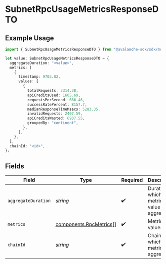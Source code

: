 # SubnetRpcUsageMetricsResponseDTO

## Example Usage

```typescript
import { SubnetRpcUsageMetricsResponseDTO } from "@avalanche-sdk/sdk/models/components";

let value: SubnetRpcUsageMetricsResponseDTO = {
  aggregateDuration: "<value>",
  metrics: [
    {
      timestamp: 9703.82,
      values: [
        {
          totalRequests: 3314.38,
          apiCreditsUsed: 1605.69,
          requestsPerSecond: 666.46,
          successRatePercent: 8157.7,
          medianResponseTimeMsecs: 5283.35,
          invalidRequests: 2407.59,
          apiCreditsWasted: 6937.55,
          groupedBy: "continent",
        },
      ],
    },
  ],
  chainId: "<id>",
};
```

## Fields

| Field                                                            | Type                                                             | Required                                                         | Description                                                      |
| ---------------------------------------------------------------- | ---------------------------------------------------------------- | ---------------------------------------------------------------- | ---------------------------------------------------------------- |
| `aggregateDuration`                                              | *string*                                                         | :heavy_check_mark:                                               | Duration in which the metrics value is aggregated                |
| `metrics`                                                        | [components.RpcMetrics](../../models/components/rpcmetrics.md)[] | :heavy_check_mark:                                               | Metrics values                                                   |
| `chainId`                                                        | *string*                                                         | :heavy_check_mark:                                               | ChainId for which the metrics are aggregated                     |